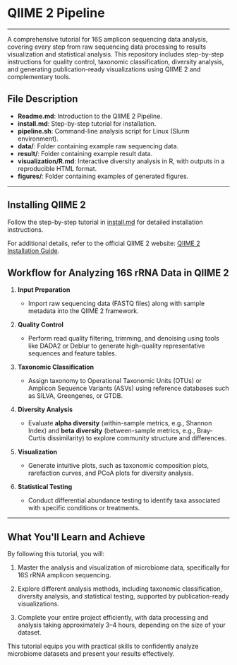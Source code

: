 
# QIIME 2 Pipeline
---
A comprehensive tutorial for 16S amplicon sequencing data analysis, covering every step from raw sequencing data processing to results visualization and statistical analysis. This repository includes step-by-step instructions for quality control, taxonomic classification, diversity analysis, and generating publication-ready visualizations using QIIME 2 and complementary tools.

## File Description
- **Readme.md**: Introduction to the QIIME 2 Pipeline.  
- **install.md**: Step-by-step tutorial for installation.  
- **pipeline.sh**: Command-line analysis script for Linux (Slurm environment).  
- **data/**: Folder containing example raw sequencing data.  
- **result/**: Folder containing example result data.  
- **visualization/R.md**: Interactive diversity analysis in R, with outputs in a reproducible HTML format.  
- **figures/**: Folder containing examples of generated figures.  

---

## Installing QIIME 2
Follow the step-by-step tutorial in [install.md](https://github.com/jingliu92/Amplicon_QIIME2/blob/main/install.md) for detailed installation instructions.  

For additional details, refer to the official QIIME 2 website: [QIIME 2 Installation Guide](https://docs.qiime2.org/2024.10/install/).  

## Workflow for Analyzing 16S rRNA Data in QIIME 2
1. **Input Preparation**  
   - Import raw sequencing data (FASTQ files) along with sample metadata into the QIIME 2 framework.  

2. **Quality Control**  
   - Perform read quality filtering, trimming, and denoising using tools like DADA2 or Deblur to generate high-quality representative sequences and feature tables.  

3. **Taxonomic Classification**  
   - Assign taxonomy to Operational Taxonomic Units (OTUs) or Amplicon Sequence Variants (ASVs) using reference databases such as SILVA, Greengenes, or GTDB.  

4. **Diversity Analysis**  
   - Evaluate **alpha diversity** (within-sample metrics, e.g., Shannon Index) and **beta diversity** (between-sample metrics, e.g., Bray-Curtis dissimilarity) to explore community structure and differences.  

5. **Visualization**  
   - Generate intuitive plots, such as taxonomic composition plots, rarefaction curves, and PCoA plots for diversity analysis.  

6. **Statistical Testing**  
   - Conduct differential abundance testing to identify taxa associated with specific conditions or treatments.  

---

## What You'll Learn and Achieve
By following this tutorial, you will:

1. Master the analysis and visualization of microbiome data, specifically for 16S rRNA amplicon sequencing.

2. Explore different analysis methods, including taxonomic classification, diversity analysis, and statistical testing, supported by publication-ready visualizations.
   
3. Complete your entire project efficiently, with data processing and analysis taking approximately 3–4 hours, depending on the size of your dataset.
   
This tutorial equips you with practical skills to confidently analyze microbiome datasets and present your results effectively.
